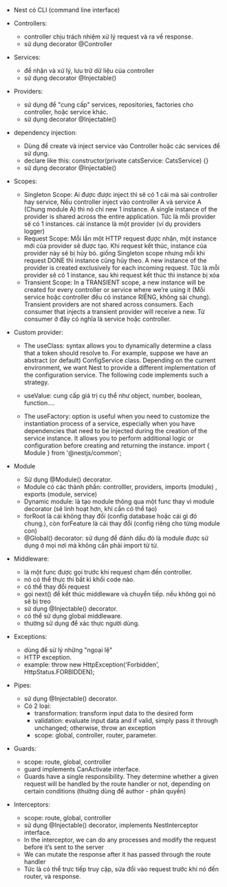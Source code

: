 <!-- 5. Nghiên cứu NestJS: liệt kê các phần đã nghiên cứu và note lại hiểu được những gì -->

- Nest có CLI (command line interface)

- Controllers:
  - controller chịu trách nhiệm xử lý request và ra về response.
  - sử dụng decorator @Controller
- Services:
  - để nhận và xử lý, lưu trữ dữ liệu của controller
  - sử dụng decorator @Injectable()
- Providers:
  - sử dụng để "cung cấp" services, repositories, factories cho controller, hoặc service khác.
  - sử dụng decorator @Injectable()
- dependency injection:
  - Dùng để create và inject service vào Controller hoặc các services để sử dụng.
  - declare like this: constructor(private catsService: CatsService) {}
  - sử dụng decorator @Injectable()
- Scopes:
  - Singleton Scope:
    Ai được được inject thì sẽ có 1 cái mà sài controller hay service, Nếu controller inject vào controller A và service A (Chung module A) thì nó chỉ new 1 instance. A single instance of the provider is shared across the entire application. Tức là mỗi provider sẽ có 1 instances. cái instance là một provider (ví dụ providers logger)
  - Request Scope:
    Mỗi lần một HTTP request được nhận, một instance mới của provider sẽ được tạo.
    Khi request kết thúc, instance của provider này sẽ bị hủy bỏ. giống Singleton scope nhưng mỗi khi request DONE thì instance cũng hủy theo. A new instance of the provider is created exclusively for each incoming request. Tức là mỗi provider sẽ có 1 instance, sau khi request kết thúc thì instance bị xóa
  - Transient Scope:
    In a TRANSIENT scope, a new instance will be created for every controller or service where we’re using it (Mỗi service hoặc controller đều có instance RIÊNG, không sài chung). Transient providers are not shared across consumers. Each consumer that injects a transient provider will receive a new. Từ consumer ở đây có nghĩa là service hoặc controller.
- Custom provider:

  - The useClass:
    syntax allows you to dynamically determine a class that a token should resolve to. For example, suppose we have an abstract (or default) ConfigService class. Depending on the current environment, we want Nest to provide a different implementation of the configuration service. The following code implements such a strategy.
    <!-- const configServiceProvider = {
    provide: ConfigService,
    useClass:
    process.env.NODE_ENV === 'development'
    ? DevelopmentConfigService
    : ProductionConfigService,
    };

    @Module({
    providers: [configServiceProvider],
    })
    export class AppModule {} -->

  - useValue: cung cấp giá trị cụ thể như object, number, boolean, function....
  - The useFactory:
    option is useful when you need to customize the instantiation process of a service, especially when you have dependencies that need to be injected during the creation of the service instance. It allows you to perform additional logic or configuration before creating and returning the instance.
    import { Module } from '@nestjs/common';
    <!-- import { SomeService } from './some.service';
    import { DependencyService } from './dependency.service';

    @Module({
    providers: [
        DependencyService,
        {
        provide: SomeService,
        useFactory: (dependencyService: DependencyService) => {
            // Perform some logic or configuration
            const configValue = dependencyService.getConfigValue();

            // Create and return an instance of SomeService
            return new SomeService(configValue);
        },
        inject: [DependencyService], // Specify the dependencies that should be injected into the factory function
        },
    ],
    })
    export class AppModule {} -->

- Module

  - Sử dụng @Module() decorator.
  - Module có các thành phần: controlller, providers, imports (module) , exports (module, service)
  - Dynamic module: là tạo module thông qua một func thay vì module decorator (sẽ linh hoạt hơn, khi cần có thể tạo)
  - forRoot là cái không thay đổi (config database hoặc cái gì đó chung.), còn forFeature là cái thay đổi (config riêng cho từng module con)
  - @Global() decorator: sử dụng để đánh dấu đó là module được sử dụng ở mọi nơi mà không cần phải import từ từ.

- Middleware:

  - là một func được gọi trước khi request chạm đến controller.
  - nó có thể thực thi bất kì khối code nào.
  - có thể thay đổi request
  - gọi next() để kết thúc middleware và chuyển tiếp. nếu không gọi nó sẽ bị treo
  - sử dụng @Injectable() decorator.
  - có thể sử dụng global middleware.
  - thường sử dụng để xác thực người dùng.

- Exceptions:

  - dùng để sử lý những "ngoại lệ"
  - HTTP exception.
  - example: throw new HttpException('Forbidden', HttpStatus.FORBIDDEN);

- Pipes:

  - sử dụng @Injectable() decorator.
  - Có 2 loại:
    - transformation: transform input data to the desired form
    - validation: evaluate input data and if valid, simply pass it through unchanged; otherwise, throw an exception
    - scope: global, controller, router, parameter.

- Guards:

  - scope: route, global, controller
  - guard implements CanActivate interface.
  - Guards have a single responsibility. They determine whether a given request will be handled by the route handler or not, depending on certain conditions (thường dùng để author - phân quyền)

- Interceptors:
  - scope: route, global, controller
  - sử dụng @Injectable() decorator, implements NestInterceptor interface.
  - In the interceptor, we can do any processes and modify the request before it’s sent to the server
  - We can mutate the response after it has passed through the route handler
  - Tức là có thể trực tiếp truy cập, sửa đổi vào request trước khi nó đến router, và response.
